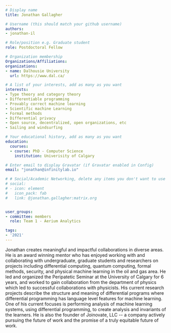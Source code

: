 ```yaml
---
# Display name
title: Jonathan Gallagher

# Username (this should match your github username)
authors:
- jonathan-il

# Role/position e.g. Graduate student
role: Postdoctoral Fellow

# Organization membership
Organizations/Affiliations:
organizations:
- name: Dalhousie University
  url: https://www.dal.ca/

# A list of your interests, add as many as you want
interests:
- Type theory and category theory
- Differentiable programming
- Provably correct machine learning
- Scientific machine Learning
- Formal methods
- Differential privacy
- Open source, decentralized, open organizations, etc
- Sailing and windsurfing

# Your educational history, add as many as you want
education:
  courses:
  - course: PhD - Computer Science
    institution: Univerisity of Calgary

# Enter email to display Gravatar (if Gravatar enabled in Config)
email: "jonathan@infinitylab.io"

# # Social/Academic Networking, delete any items you don't want to use
# social:
# - icon: element
#   icon_pack: fab
#   link: @jonathan.gallagher:matrix.org


user_groups:
- committee: members
  role: Team 1 - Aerium Analytics

tags:
- '2021'
---
```

Jonathan creates meaningful and impactful collaborations in diverse areas.  He is an award winning mentor who has enjoyed working with and collaborating with undergraduate, graduate students and researchers on projects including differential computing, quantum computing, formal methods, security, and physical machine learning in the oil and gas area.  He led and organized the Peripatetic Seminar at the University of Calgary for 6 years, and worked to gain collaboration from the department of physics which led to successful collaborations with physicists.  His current research projects describe the structure and meaning of differential programs where differential programming has language level features for machine learning.  One of his current focuses is performing analysis of machine learning systems, using differential programming, to create analysis and invariants of the learners.  He is also the founder of Joinovate, LLC -- a company actively pursuing the future of work and the promise of a truly equitable future of work.
